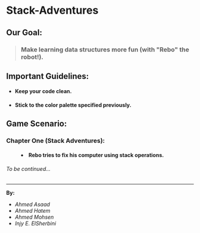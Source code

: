 # Stack-Adventures

## Our Goal:
>### Make learning data structures more fun (with "Rebo" the robot!).

## Important Guidelines:

+ #### Keep your code clean.
+ #### Stick to the color palette specified previously.

## Game Scenario:
<dl>
  <h3><dt>Chapter One (Stack Adventures):</dt></h3>
  <h4><dd><li>Rebo tries to fix his computer using stack operations.</li></dd></h4>
</dl>

###### <em>To be continued...</em>
---
<b>By:</b>
<ul>
<li><em>Ahmed Asaad</em></li>
<li><em>Ahmed Hatem</em></li>
<li><em>Ahmed Mohsen</em></li>
<li><em>Injy E. ElSherbini</em></li>
</ul>
